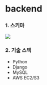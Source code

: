 # backend

### 1. 스키마
![](https://images.velog.io/images/muchogusto/post/53731408-dc14-4459-8f5c-5b39f2cbbd8b/image.png)

### 2. 기술 스택
* Python
* Django
* MySQL
* AWS EC2/S3


